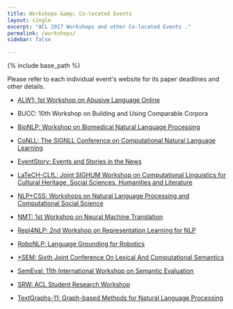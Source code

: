 ```yaml
---
title: Workshops &amp; Co-located Events
layout: single
excerpt: "ACL 2017 Workshops and other Co-located Events ."
permalink: /workshops/
sidebar: false

---
```

{% include base_path %}

Please refer to each individual event's website for its paper deadlines and other details. 

- [ALW1: 1st Workshop on Abusive Language Online](https://sites.google.com/site/abusivelanguageworkshop2017/)

- BUCC: 10th Workshop on Building and Using Comparable Corpora 

- [BioNLP: Workshop on Biomedical Natural Language Processing](https://www.aclweb.org/aclwiki/index.php?title=SIGBIOMED)

- [CoNLL: The SIGNLL Conference on Computational Natural Language Learning](http://www.conll.org)

- [EventStory: Events and Stories in the News](https://sites.google.com/site/eventsandstoriesinthenews/)

- [LaTeCH-CLfL: Joint SIGHUM Workshop on Computational Linguistics for Cultural Heritage, Social Sciences, Humanities and Literature](https://sighum.wordpress.com/events/latech-clfl-2017/)

- [NLP+CSS: Workshops on Natural Language Processing and Computational Social Science](https://sites.google.com/site/nlpandcss/nlp-css-at-acl-2017)

- [NMT: 1st Workshop on Neural Machine Translation](https://sites.google.com/site/acl17nmt/)

- [Repl4NLP: 2nd Workshop on Representation Learning for NLP](https://sites.google.com/site/repl4nlp2017/)

- [RoboNLP: Language Grounding for Robotics](https://robonlp2017.github.io)

- [*SEM: Sixth Joint Conference On Lexical And Computational Semantics](https://sites.google.com/site/carabirubi3251651561/)

- [SemEval: 11th International Workshop on Semantic Evaluation](http://alt.qcri.org/semeval2017/)

- [SRW: ACL Student Research Workshop](https://sites.google.com/site/aclsrw2017/)

- [TextGraphs-11: Graph-based Methods for Natural Language Processing](https://sites.google.com/site/textgraphs2017/)

